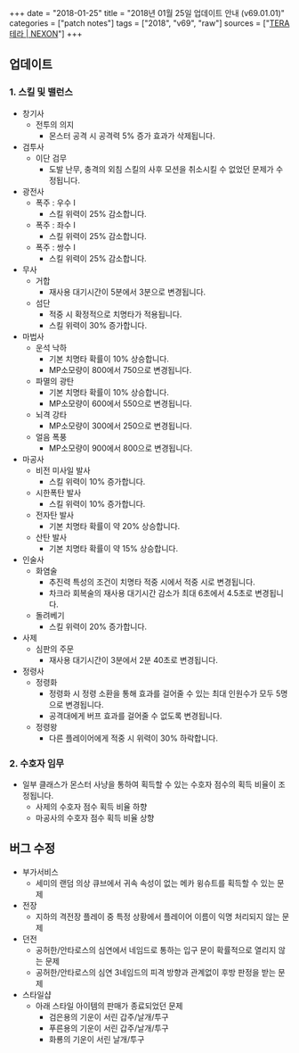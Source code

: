 +++
date = "2018-01-25"
title = "2018년 01월 25일 업데이트 안내 (v69.01.01)"
categories = ["patch notes"]
tags = ["2018", "v69", "raw"]
sources = ["[TERA 테라 | NEXON](http://tera.nexon.com/news/update/view.aspx?n4articlesn=317)"]
+++

## 업데이트

### **1.** 스킬 및 밸런스
- 창기사
  - 전투의 의지
    - 몬스터 공격 시 공격력 5% 증가 효과가 삭제됩니다.
- 검투사
  - 이단 검무
    - 도발 난무, 충격의 외침 스킬의 사후 모션을 취소시킬 수 없었던 문제가 수정됩니다.
- 광전사
  - 폭주 : 우수 I
    - 스킬 위력이 25% 감소합니다.
  - 폭주 : 좌수 I
    - 스킬 위력이 25% 감소합니다.
  - 폭주 : 쌍수 I
    - 스킬 위력이 25% 감소합니다.
- 무사
  - 거합
    - 재사용 대기시간이 5분에서 3분으로 변경됩니다.
  - 섬단
    - 적중 시 확정적으로 치명타가 적용됩니다.
    - 스킬 위력이 30% 증가합니다.
- 마법사
  - 운석 낙하
    - 기본 치명타 확률이 10% 상승합니다.
    - MP소모량이 800에서 750으로 변경됩니다.
  - 파멸의 광탄
    - 기본 치명타 확률이 10% 상승합니다.
    - MP소모량이 600에서 550으로 변경됩니다.
  - 뇌격 강타
    - MP소모량이 300에서 250으로 변경됩니다.
  - 얼음 폭풍
    - MP소모량이 900에서 800으로 변경됩니다.
- 마공사
  - 비전 미사일 발사
    - 스킬 위력이 10% 증가합니다.
  - 시한폭탄 발사
    - 스킬 위력이 10% 증가합니다.
  - 전자탄 발사
    - 기본 치명타 확률이 약 20% 상승합니다.
  - 산탄 발사
    - 기본 치명타 확률이 약 15% 상승합니다.
- 인술사
  - 화염술
    - 추진력 특성의 조건이 치명타 적중 시에서 적중 시로 변경됩니다.
    - 차크라 회복술의 재사용 대기시간 감소가 최대 6초에서 4.5초로 변경됩니다.
  - 돌려베기
    - 스킬 위력이 20% 증가합니다.
- 사제
  - 심판의 주문
    - 재사용 대기시간이 3분에서 2분 40초로 변경됩니다.
- 정령사
  - 정령화
    - 정령화 시 정령 소환을 통해 효과를 걸어줄 수 있는 최대 인원수가 모두 5명으로 변경됩니다.
    - 공격대에게 버프 효과를 걸어줄 수 없도록 변경됩니다.
  - 정령왕
    - 다른 플레이어에게 적중 시 위력이 30% 하락합니다.

### **2.** 수호자 임무
- 일부 클래스가 몬스터 사냥을 통하여 획득할 수 있는 수호자 점수의 획득 비율이 조정됩니다.
  - 사제의 수호자 점수 획득 비율 하향
  - 마공사의 수호자 점수 획득 비율 상향

## 버그 수정

- 부가서비스
  - 세미의 랜덤 의상 큐브에서 귀속 속성이 없는 메카 윙슈트를 획득할 수 있는 문제
- 전장
  - 지하의 격전장 플레이 중 특정 상황에서 플레이어 이름이 익명 처리되지 않는 문제
- 던전
  - 공허한/안타로스의 심연에서 네임드로 통하는 입구 문이 확률적으로 열리지 않는 문제
  - 공허한/안타로스의 심연 3네임드의 피격 방향과 관계없이 후방 판정을 받는 문제
- 스타일샵
  - 아래 스타일 아이템의 판매가 종료되었던 문제
    - 검은용의 기운이 서린 갑주/날개/투구
    - 푸른용의 기운이 서린 갑주/날개/투구
    - 화룡의 기운이 서린 날개/투구

